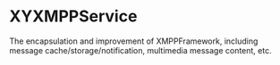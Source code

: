 XYXMPPService
=============

The encapsulation and improvement of XMPPFramework, including message cache/storage/notification, multimedia message content, etc.
